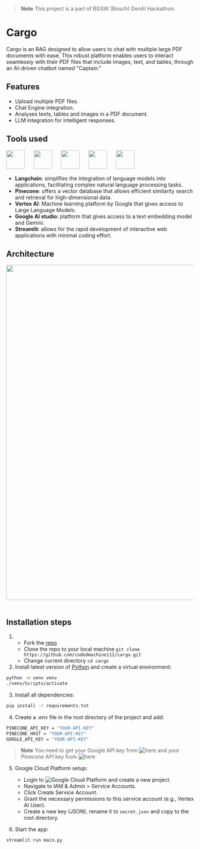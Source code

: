 > **Note**
> This project is a part of BGSW (Bosch) GenAI Hackathon.

# Cargo

Cargo is an RAG designed to allow users to chat with multiple large PDF documents with ease. This robust platform enables users to interact seamlessly with their PDF files that include images, text, and tables, through an AI-driven chatbot named "Captain."

## Features

- Upload multiple PDF files.
- Chat Engine integration.
- Analyses texts, tables and images in a PDF document.
- LLM integration for intelligent responses.

## Tools used
<p align="left">
   <img src="https://github.com/codedmachine111/abridge/assets/88738817/492cc671-e6c9-494b-ba2b-296f7c1bad2a" height="50px">&nbsp;&nbsp;&nbsp;&nbsp;&nbsp;
   <img src="https://github.com/codedmachine111/cargo/assets/88738817/350c8f12-ff51-4a76-8ab5-c05daba96c1d" height="50px">&nbsp;&nbsp;&nbsp;&nbsp;&nbsp;
   <img src="https://github.com/codedmachine111/cargo/assets/88738817/bc76a436-7900-4a65-ade3-fb22b70cf08b" height="50px">&nbsp;&nbsp;&nbsp;&nbsp;&nbsp;
   <img src="https://github.com/codedmachine111/cargo/assets/88738817/ef687319-cf5c-49d0-9a95-cbd209c0a95b" height="50px">&nbsp;&nbsp;&nbsp;&nbsp;&nbsp;
   <img src="https://github.com/codedmachine111/abridge/assets/88738817/2fb73136-6d50-423f-b4a0-1962b8e6914b" height="50px">&nbsp;&nbsp;&nbsp;&nbsp;&nbsp;

</p>

- **Langchain**: simplifies the integration of language models into applications, facilitating complex natural language processing tasks.
- **Pinecone**:  offers a vector database that allows efficient similarity search and retrieval for high-dimensional data.
- **Vertex AI**: Machine learning platform by Google that gives access to Large Language Models.
- **Google AI studio**: platform that gives access to a text embedding model and Gemini.
- **Streamlit**: allows for the rapid development of interactive web applications with minimal coding effort.

## Architecture
<img src="https://github.com/codedmachine111/cargo/assets/88738817/3b1e1be4-cd8d-4763-b4e4-0cd5c2c2fecf" width="900px">&nbsp;&nbsp;&nbsp;&nbsp;&nbsp;

## Installation steps

1. - Fork the [repo](https://github.com/codedmachine111/cargo)
   - Clone the repo to your local machine `git clone https://github.com/codedmachine111/cargo.git`
   - Change current directory `cd cargo`
2. Install latest version of [Python](https://www.python.org/) and create a virtual environment:
```bash
python -m venv venv
./venv/Scripts/activate
```

3. Install all dependencies:
```bash
pip install -r requirements.txt
```


4. Create a .env file in the root directory of the project and add:

```bash
PINECONE_API_KEY = "YOUR-API-KEY"
PINECONE_HOST = "YOUR-API-KEY"
GOOGLE_API_KEY = "YOUR-API-KEY"
```
> **Note**
> You need to get your Google API key from ![here](https://aistudio.google.com/)
> and your Pinecone API key from ![here](https://www.pinecone.io/)

5. Google Cloud Platform setup:
   - Login to ![Google Cloud Platform](https://cloud.google.com) and create a new project.
   - Navigate to IAM & Admin > Service Accounts.
   - Click Create Service Account.
   - Grant the necessary permissions to this service account (e.g., Vertex AI User).
   - Create a new key (JSON), rename it to `secret.json` and copy to the root directory.

7. Start the app:

```bash
streamlit run main.py
```

